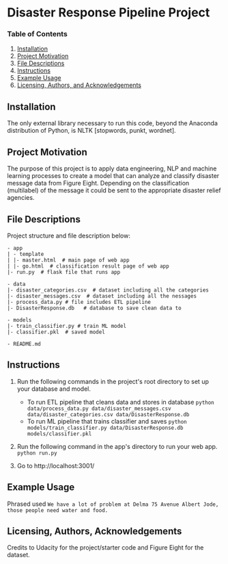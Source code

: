 # Disaster Response Pipeline Project

### Table of Contents

1. [Installation](#installation)
2. [Project Motivation](#motivation)
3. [File Descriptions](#files)
4. [Instructions](#instructions)
5. [Example Usage](#usage)
6. [Licensing, Authors, and Acknowledgements](#licensing)


## Installation <a name="installation"></a>
The only external library necessary to run this code, beyond the Anaconda distribution of Python, is NLTK [stopwords, punkt, wordnet].

## Project Motivation <a name="motivation"></a>
The purpose of this project is to apply data engineering, NLP and machine learning processes to create a model that can analyze and classify disaster message data from Figure Eight. Depending on the classification (multilabel) of the message it could be sent to the appropriate disaster relief agencies.

## File Descriptions <a name="files"></a>
Project structure and file description below: 
```
- app
| - template
| |- master.html  # main page of web app
| |- go.html  # classification result page of web app
|- run.py  # flask file that runs app

- data
|- disaster_categories.csv  # dataset including all the categories 
|- disaster_messages.csv  # dataset including all the nessages
|- process_data.py # file includes ETL pipeline
|- DisasterResponse.db   # database to save clean data to

- models
|- train_classifier.py # train ML model
|- classifier.pkl  # saved model 

- README.md
```

## Instructions
1. Run the following commands in the project's root directory to set up your database and model.

    - To run ETL pipeline that cleans data and stores in database
        `python data/process_data.py data/disaster_messages.csv data/disaster_categories.csv data/DisasterResponse.db`
    - To run ML pipeline that trains classifier and saves
        `python models/train_classifier.py data/DisasterResponse.db models/classifier.pkl`

2. Run the following command in the app's directory to run your web app.
    `python run.py`

3. Go to http://localhost:3001/

## Example Usage<a name="usage"></a>

Phrased used `We have a lot of problem at Delma 75 Avenue Albert Jode, those people need water and food.`

## Licensing, Authors, Acknowledgements<a name="licensing"></a>
Credits to Udacity for the project/starter code and Figure Eight for the dataset.

